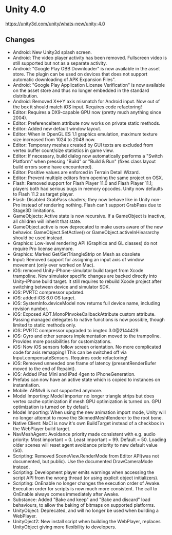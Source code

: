 # Unity 4.0
https://unity3d.com/unity/whats-new/unity-4.0

## Changes

<ul>
<li>Android: New Unity3d splash screen.</li>
<li>Android: The video player activity has been removed. Fullscreen video is still supported but not as a separate activity.</li>
<li>Android: "Google Play OBB Downloader" is now available in the asset store. The plugin can be used on devices that does not support automatic downloading of APK Expansion Files".</li>
<li>Android: "Google Play Application License Verification" is now available on the asset store and thus no longer embedded in the standard distribution.</li>
<li>Android: Removed X&lt;-&gt;Y axis mismatch for Android input. Now out of the box it should match iOS input. Requires code refactoring!</li>
<li>Editor: Requires a DX9-capable GPU now (pretty much anything since 2004).</li>
<li>Editor: PreferenceItem attribute now works on private static methods.</li>
<li>Editor: Added new default window layout.</li>
<li>Editor: When in OpenGL ES 1.1 graphics emulation, maximum texture size increased from 1024 to 2048 now.</li>
<li>Editor: Temporary meshes created by GUI texts are excluded from vertex buffer count/size statistics in game view.</li>
<li>Editor: If necessary, build dialog now automatically performs a "Switch Platform" when pressing "Build" or "Build &amp; Run" (fixes class layout build errors some have encountered).</li>
<li>Editor: Positive values are enforced in Terrain Detail Wizard.</li>
<li>Editor: Prevent multiple editors from opening the same project on OSX.</li>
<li>Flash: Removed support for Flash Player 11.0 and Flash Player 11.1; players both had serious bugs in memory opcodes. Unity now defaults to Flash 11.2 as target player.</li>
<li>Flash: Disabled GrabPass shaders; they now behave like in Unity non-Pro instead of rendering nothing. Flash can't support GrabPass due to Stage3D limitations.</li>
<li>GameObjects: Active state is now recursive. If a GameObject is inactive, all children will inherit that state.</li>
<li>GameObject.active is now deprecated to make users aware of the new behavior. GameObject.SetActive() or GameObject.activeInHieararchy should be used instead.</li>
<li>Graphics: Low-level rendering API (Graphics and GL classes) do not require Pro license anymore.</li>
<li>Graphics: Marked Get/SetTriangleStrip on Mesh as obsolete</li>
<li>Input: Removed support for assigning an input axis of window movement (only ever worked on Mac).</li>
<li>iOS: removed Unity-iPhone-simulator build target from Xcode trampoline. Now simulator specific changes are backed directly into Unity-iPhone build target. It still requires to rebuild Xcode project after switching between device and simulator SDK.</li>
<li>iOS: PVRTC compressor updated.</li>
<li>iOS: added iOS 6.0 OS target.</li>
<li>iOS: SystemInfo.deviceModel now returns full device name, including revision number.</li>
<li>iOS: Exposed AOT.MonoPInvokeCallbackAttribute custom attribute. Passing managed delegates to native functions is now possible, though limited to static methods only.</li>
<li>iOS: PVRTC compressor upgraded to imgtec 3.0@2144429.</li>
<li>iOS: Gyro and other sensors implementation moved to the trampoline. Provides more possibilities for customizations.</li>
<li>iOS: Now iOS sensors follow screen orientation. No more complicated code for axis remapping! This can be switched off via Input.compensateSensors. Requires code refactoring!</li>
<li>iOS: Removed unneeded one frame of latency (presentRenderBufer moved to the end of Repaint).</li>
<li>iOS: Added iPad Mini and iPad 4gen to iPhoneGeneration.</li>
<li>Prefabs can now have an active state which is copied to instances on instantiation.</li>
<li>Mobile: ARMv6 is not supported anymore.</li>
<li>Model Importing: Model importer no longer triangle strips but does vertex cache optimization if mesh GPU optimization is turned on. GPU optimization is turned on by default.</li>
<li>Model Importing: When using the new animation import mode, Unity will no longer attempt to move the SkinnedMeshRenderer to the root bone.</li>
<li>Native Client: NaCl is now it's own BuildTarget instead of a checkbox in the WebPlayer build target.</li>
<li>NavMeshAgent: Avoidance priority made consistent with e.g. audio priority: Most important = 0. Least important = 99. Default = 50. Loading older scenes will reset agent avoidance priority to new default value (50).</li>
<li>Scripting: Removed SceneView.RenderMode from Editor API(was not documented, but public). Use the documented DrawCameraMode instead.</li>
<li>Scripting: Development player emits warnings when accessing the script API from the wrong thread (or using explicit object initializers).</li>
<li>Scripting: OnEnable no longer changes the execution order of Awake. Execution order for scripts is now much more consistent. The call to OnEnable always comes immediately after Awake.</li>
<li>Substance: Added "Bake and keep" and "Bake and discard" load behaviours, to allow the baking of bitmaps on supported platforms.</li>
<li>UnityObject: Deprecated, and will no longer be used when building a WebPlayer.</li>
<li>UnityOject2: New install script when building the WebPlayer, replaces UnityObject giving more flexibility to developers.</li>
</ul>
